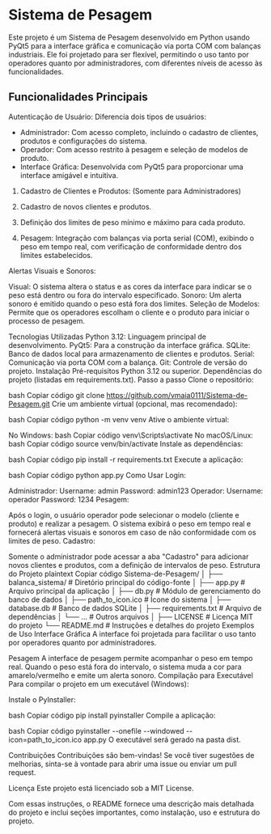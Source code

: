 # Sistema de Pesagem
Este projeto é um Sistema de Pesagem desenvolvido em Python usando PyQt5 para a interface gráfica e comunicação via porta COM com balanças industriais. Ele foi projetado para ser flexível, permitindo o uso tanto por operadores quanto por administradores, com diferentes níveis de acesso às funcionalidades.

## Funcionalidades Principais
Autenticação de Usuário: Diferencia dois tipos de usuários:

- Administrador: Com acesso completo, incluindo o cadastro de clientes, produtos e configurações do sistema.
- Operador: Com acesso restrito à pesagem e seleção de modelos de produto.
- Interface Gráfica: Desenvolvida com PyQt5 para proporcionar uma interface amigável e intuitiva.

1. Cadastro de Clientes e Produtos: (Somente para Administradores)

2. Cadastro de novos clientes e produtos.
3. Definição dos limites de peso mínimo e máximo para cada produto.
4. Pesagem: Integração com balanças via porta serial (COM), exibindo o peso em tempo real, com verificação de conformidade dentro dos limites estabelecidos.

Alertas Visuais e Sonoros:

Visual: O sistema altera o status e as cores da interface para indicar se o peso está dentro ou fora do intervalo especificado.
Sonoro: Um alerta sonoro é emitido quando o peso está fora dos limites.
Seleção de Modelos: Permite que os operadores escolham o cliente e o produto para iniciar o processo de pesagem.

Tecnologias Utilizadas
Python 3.12: Linguagem principal de desenvolvimento.
PyQt5: Para a construção da interface gráfica.
SQLite: Banco de dados local para armazenamento de clientes e produtos.
Serial: Comunicação via porta COM com a balança.
Git: Controle de versão do projeto.
Instalação
Pré-requisitos
Python 3.12 ou superior.
Dependências do projeto (listadas em requirements.txt).
Passo a passo
Clone o repositório:

bash
Copiar código
git clone https://github.com/vmaia0111/Sistema-de-Pesagem.git
Crie um ambiente virtual (opcional, mas recomendado):

bash
Copiar código
python -m venv venv
Ative o ambiente virtual:

No Windows:
bash
Copiar código
venv\Scripts\activate
No macOS/Linux:
bash
Copiar código
source venv/bin/activate
Instale as dependências:

bash
Copiar código
pip install -r requirements.txt
Execute a aplicação:

bash
Copiar código
python app.py
Como Usar
Login:

Administrador:
Username: admin
Password: admin123
Operador:
Username: operador
Password: 1234
Pesagem:

Após o login, o usuário operador pode selecionar o modelo (cliente e produto) e realizar a pesagem.
O sistema exibirá o peso em tempo real e fornecerá alertas visuais e sonoros em caso de não conformidade com os limites de peso.
Cadastro:

Somente o administrador pode acessar a aba "Cadastro" para adicionar novos clientes e produtos, com a definição de intervalos de peso.
Estrutura do Projeto
plaintext
Copiar código
Sistema-de-Pesagem/
│
├── balanca_sistema/           # Diretório principal do código-fonte
│   ├── app.py                 # Arquivo principal da aplicação
│   ├── db.py                  # Módulo de gerenciamento do banco de dados
│   ├── path_to_icon.ico        # Ícone do sistema
│   ├── database.db             # Banco de dados SQLite
│   ├── requirements.txt        # Arquivo de dependências
│   └── ...                    # Outros arquivos
│
├── LICENSE                    # Licença MIT do projeto
└── README.md                  # Instruções e detalhes do projeto
Exemplos de Uso
Interface Gráfica
A interface foi projetada para facilitar o uso tanto por operadores quanto por administradores.


Pesagem
A interface de pesagem permite acompanhar o peso em tempo real. Quando o peso está fora do intervalo, o sistema muda a cor para amarelo/vermelho e emite um alerta sonoro.
Compilação para Executável
Para compilar o projeto em um executável (Windows):

Instale o PyInstaller:

bash
Copiar código
pip install pyinstaller
Compile a aplicação:

bash
Copiar código
pyinstaller --onefile --windowed --icon=path_to_icon.ico app.py
O executável será gerado na pasta dist.

Contribuições
Contribuições são bem-vindas! Se você tiver sugestões de melhorias, sinta-se à vontade para abrir uma issue ou enviar um pull request.

Licença
Este projeto está licenciado sob a MIT License.

Com essas instruções, o README fornece uma descrição mais detalhada do projeto e inclui seções importantes, como instalação, uso e estrutura do projeto.
